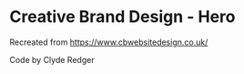 # Creative Brand Design - Hero

Recreated from https://www.cbwebsitedesign.co.uk/

Code by Clyde Redger

